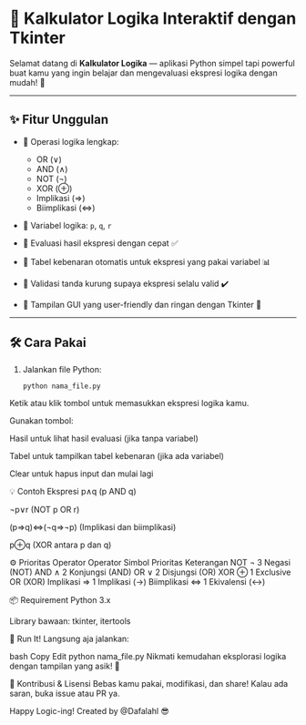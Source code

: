 # 🧠 Kalkulator Logika Interaktif dengan Tkinter

Selamat datang di **Kalkulator Logika** — aplikasi Python simpel tapi powerful buat kamu yang ingin belajar dan mengevaluasi ekspresi logika dengan mudah! 🚀

---

## ✨ Fitur Unggulan

- 🔹 Operasi logika lengkap:  
  - OR (∨)  
  - AND (∧)  
  - NOT (¬)  
  - XOR (⊕)  
  - Implikasi (⇒)  
  - Biimplikasi (⇔)  

- 🔹 Variabel logika: `p`, `q`, `r`  
- 🔹 Evaluasi hasil ekspresi dengan cepat ✅  
- 🔹 Tabel kebenaran otomatis untuk ekspresi yang pakai variabel 📊  
- 🔹 Validasi tanda kurung supaya ekspresi selalu valid ✔️  
- 🔹 Tampilan GUI yang user-friendly dan ringan dengan Tkinter 🎨

---

## 🛠 Cara Pakai

1. Jalankan file Python:  
   ```bash
   python nama_file.py
Ketik atau klik tombol untuk memasukkan ekspresi logika kamu.

Gunakan tombol:

Hasil untuk lihat hasil evaluasi (jika tanpa variabel)

Tabel untuk tampilkan tabel kebenaran (jika ada variabel)

Clear untuk hapus input dan mulai lagi

💡 Contoh Ekspresi
p∧q (p AND q)

¬p∨r (NOT p OR r)

(p⇒q)⇔(¬q⇒¬p) (Implikasi dan biimplikasi)

p⊕q (XOR antara p dan q)

⚙️ Prioritas Operator
Operator	Simbol	Prioritas	Keterangan
NOT	¬	3	Negasi (NOT)
AND	∧	2	Konjungsi (AND)
OR	∨	2	Disjungsi (OR)
XOR	⊕	1	Exclusive OR (XOR)
Implikasi	⇒	1	Implikasi (→)
Biimplikasi	⇔	1	Ekivalensi (↔)

📦 Requirement
Python 3.x

Library bawaan: tkinter, itertools

🚀 Run It!
Langsung aja jalankan:

bash
Copy
Edit
python nama_file.py
Nikmati kemudahan eksplorasi logika dengan tampilan yang asik! 🎉

🤝 Kontribusi & Lisensi
Bebas kamu pakai, modifikasi, dan share! Kalau ada saran, buka issue atau PR ya.

Happy Logic-ing!
Created by @Dafalahl 😎
